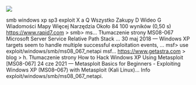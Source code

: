 ![](Maszyny/Windows/Legacy/Pasted%20image%2020210808151542.png)

smb windows xp sp3 exploit
Х
a
Q Wszystko
Zakupy
D Wideo
G Wiadomości
Mapy
Więcej
Narzędzia
Około 84 100 wyników (0,50 s)
https://www.rapid7.com > smb> ms... Tłumaczenie strony
MS08-067 Microsoft Server Service Relative Path Stack ...
30 maj 2018 — Windows XP targets seem to handle multiple successful exploitation events, ...
msf> use exploit/windows/smb/ms08_067_netapi msf...
https://www.getastra.com > blog > h. Tłumaczenie strony
How to Hack Windows XP Using Metasploit [MS08-067]
24 cze 2021 — Metasploit Basics for Beginners - Exploiting Windows XP (MS08–067) with
Metasploit (Kali Linux)... Info exploit/windows/smb/ms08_067_netapi.
